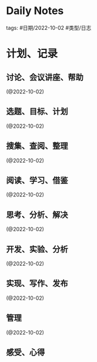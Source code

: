 

# Daily Notes


tags: #日期/2022-10-02 #类型/日志 


# 计划、记录

## 讨论、会议讲座、帮助

(@2022-10-02)



## 选题、目标、计划

(@2022-10-02)



## 搜集、查阅、整理

(@2022-10-02)



## 阅读、学习、借鉴

(@2022-10-02)



## 思考、分析、解决

(@2022-10-02)



## 开发、实验、分析

(@2022-10-02)



## 实现、写作、发布

(@2022-10-02)





## 管理

(@2022-10-02)



## 感受、心得



